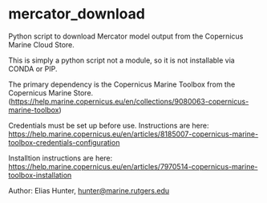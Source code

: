 # mercator_download
Python script to download Mercator model output from the Copernicus Marine Cloud Store.

This is simply a python script not a module, so it is not installable via CONDA or PIP. 

The primary dependency is the Copernicus Marine Toolbox from the Copernicus Marine Store. (https://help.marine.copernicus.eu/en/collections/9080063-copernicus-marine-toolbox)

Credentials must be set up before use. Instructions are here: https://help.marine.copernicus.eu/en/articles/8185007-copernicus-marine-toolbox-credentials-configuration

Installtion instructions are here: https://help.marine.copernicus.eu/en/articles/7970514-copernicus-marine-toolbox-installation



Author: Elias Hunter, hunter@marine.rutgers.edu
